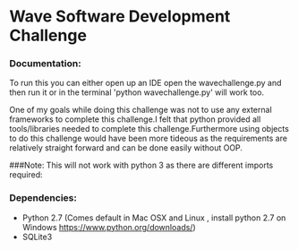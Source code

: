 # Wave Software Development Challenge
### Documentation:
To run this you can either open up an IDE open the wavechallenge.py and then run it or in the terminal 'python wavechallenge.py' will work too.

One of my goals while doing this challenge was not to use any external frameworks to complete this challenge.I felt that python provided all tools/libraries needed to complete this challenge.Furthermore using objects to do this challenge would have been more tideous as the requirements are relatively straight forward and can be done easily without OOP.

###Note:
This will not work with python 3 as there are different imports required:


### Dependencies:

- Python 2.7 (Comes default in Mac OSX and Linux , install python 2.7 on Windows https://www.python.org/downloads/)
- SQLite3
